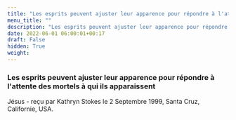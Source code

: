 ```yaml
---
title: "Les esprits peuvent ajuster leur apparence pour répondre à l'attente des mortels à qui ils apparaissent"
menu_title: ""
description: "Les esprits peuvent ajuster leur apparence pour répondre à l'attente des mortels à qui ils apparaissent"
date: 2022-06-01 06:00:01+00:17
draft: False
hidden: True
weight:
---
```

### Les esprits peuvent ajuster leur apparence pour répondre à l'attente des mortels à qui ils apparaissent

Jésus - reçu par Kathryn Stokes le 2 Septembre 1999, Santa Cruz, Californie, USA.



